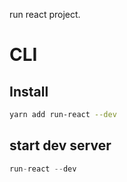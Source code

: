 run react project.

# CLI

## Install

```bash
yarn add run-react --dev
```

## start dev server

```typescript
run-react --dev
```
